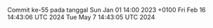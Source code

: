 Commit ke-55 pada tanggal Sun Jan 01 14:00 2023 +0100
Fri Feb 16 14:43:06 UTC 2024
Tue May  7 14:43:05 UTC 2024
